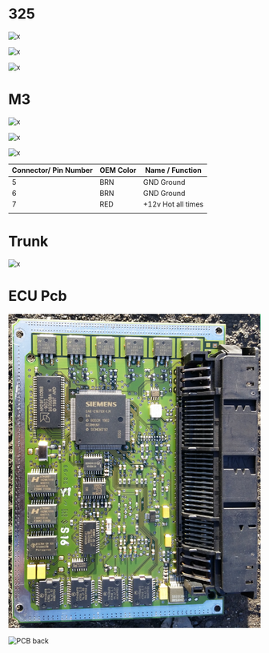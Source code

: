 
# 325

![x](oem_docs/Bmw/3_Series_e46/2002_bmw_325_1.png)

![x](oem_docs/Bmw/3_Series_e46/2002_bmw_325_2.png)

![x](oem_docs/Bmw/3_Series_e46/2002_bmw_325_3.png)

# M3

![x](oem_docs/Bmw/3_Series_e46/2002_bmw_m3_1.png)

![x](oem_docs/Bmw/3_Series_e46/2002_bmw_m3_2.png)

![x](oem_docs/Bmw/3_Series_e46/2002_bmw_m3_3.png)


| Connector/ Pin Number | OEM Color | Name / Function | 
| --------------------- |------- |---------------- |
| 5 | BRN     | GND Ground |
| 6 | BRN     | GND Ground |
| 7 | RED     | +12v Hot all times | 
|   |         |           |


# Trunk

![x](oem_docs/Bmw/2000_3_Series_e46/e46_trunk.png)

# ECU Pcb

![PCB front](oem_docs/Bmw/2000_3_Series_e46/2000_e46_oem_ecu_pcb_top.jpg)

![PCB back](oem_docs/Bmw/2000_3_Series_e46/2000_e46_oem_ecu_pcb_back.jpg)

